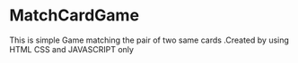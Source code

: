 # MatchCardGame
This is simple Game matching the pair of two same cards .Created by using HTML CSS and JAVASCRIPT only
